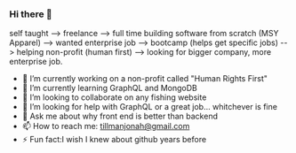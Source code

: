### Hi there 👋

self taught  -->  freelance  -->  full time building software from scratch (MSY Apparel)  -->  wanted enterprise job  -->  bootcamp (helps get specific jobs)  --> 
helping non-profit (human first)  -->  looking for bigger company, more enterprise job.

- 🔭 I’m currently working on a non-profit called "Human Rights First"
- 🌱 I’m currently learning GraphQL and MongoDB
- 👯 I’m looking to collaborate on any fishing website
- 🤔 I’m looking for help with GraphQL or a great job... whitchever is fine
- 💬 Ask me about why front end is better than backend
- 📫 How to reach me: tillmanjonah@gmail.com
- ⚡ Fun fact:I wish I knew about github years before
